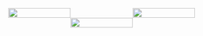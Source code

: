 <div style="display: flex; width: 100%; justify-content: center; flex-wrap: wrap">
  <img src="https://streak-stats.demolab.com?user=jdszekeres&theme=dark&hide_border=true&mode=weekly&background=90%2C0A003C%2C0D0B80&fire=EB920A&ring=EB920A&stroke=EB545400" style="width:50%" >
  
   <img src="https://github-readme-stats.vercel.app/api/top-langs/?username=jdszekeres&size_weight=0&count_weight=1" style="width: 50%">
   
  <img src="https://github-readme-stats.vercel.app/api/top-langs/?username=jdszekeres&size_weight=0.1&count_weight=1&theme=tokyonight&layout=donut-vertical&langs_count=6&hide=nix,makefile" style="width: 50%">
</div>
